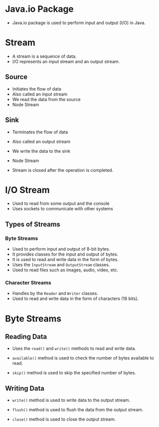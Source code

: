 # Java.io Package
- Java.io package is used to perform input and output (I/O) in Java.

# Stream
- A stream is a sequence of data.
- I/O represents an input stream and an output stream.
  
## Source
- Initiates the flow of data
- Also called an input stream
- We read the data from the source
- Node Stream

## Sink
- Terminates the flow of data
- Also called an output stream
- We write the data to the sink
- Node Stream

- Stream is closed after the operation is completed.

# I/O Stream
- Used to read from some output and the console
- Uses sockets to communicate with other systems

## Types of Streams

### Byte Streams
- Used to perform input and output of 8-bit bytes.
- It provides classes for the input and output of bytes.
- It is used to read and write data in the form of bytes.
- Uses the `InputStream` and `OutputStream` classes.
- Used to read files such as images, audio, video, etc.

### Character Streams
- Handles by the `Reader` and `Writer` classes.
- Used to read and write data in the form of characters (16 bits).


# Byte Streams

## Reading Data

- Uses the `read()` and `write()` methods to read and write data.

- `available()` method is used to check the number of bytes available to read.

- `skip()` method is used to skip the specified number of bytes.

## Writing Data

- `write()` method is used to write data to the output stream.

- `flush()` method is used to flush the data from the output stream.

- `close()` method is used to close the output stream.

